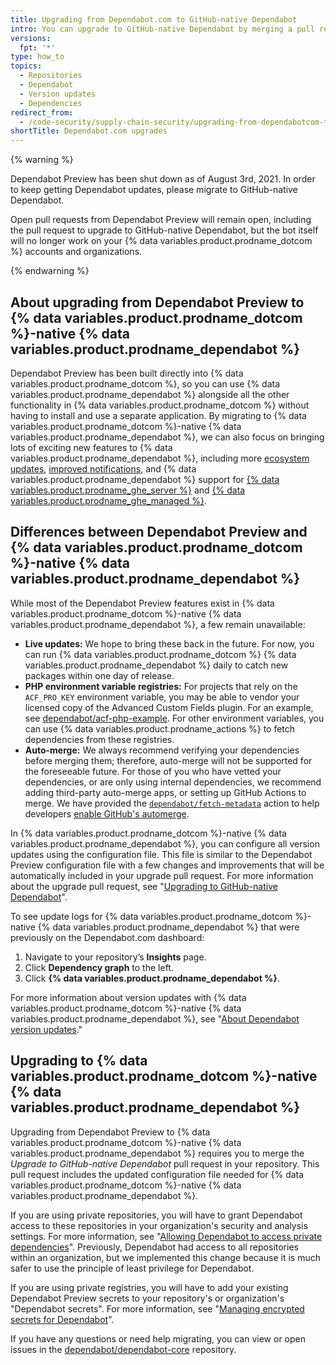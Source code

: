```yaml
---
title: Upgrading from Dependabot.com to GitHub-native Dependabot
intro: You can upgrade to GitHub-native Dependabot by merging a pull request that will allow your dependencies to continue being updated.
versions:
  fpt: '*'
type: how_to
topics:
  - Repositories
  - Dependabot
  - Version updates
  - Dependencies
redirect_from:
  - /code-security/supply-chain-security/upgrading-from-dependabotcom-to-github-native-dependabot
shortTitle: Dependabot.com upgrades
---
```


{% warning %}

Dependabot Preview has been shut down as of August 3rd, 2021. In order to keep getting Dependabot updates, please migrate to GitHub-native Dependabot.

Open pull requests from Dependabot Preview will remain open, including the pull request to upgrade to GitHub-native Dependabot, but the bot itself will no longer work on your {% data variables.product.prodname_dotcom %} accounts and organizations.

{% endwarning %}

## About upgrading from Dependabot Preview to {% data variables.product.prodname_dotcom %}-native {% data variables.product.prodname_dependabot %}

Dependabot Preview has been built directly into {% data variables.product.prodname_dotcom %}, so you can use {% data variables.product.prodname_dependabot %} alongside all the other functionality in {% data variables.product.prodname_dotcom %} without having to install and use a separate application. By migrating to {% data variables.product.prodname_dotcom %}-native {% data variables.product.prodname_dependabot %}, we can also focus on bringing lots of exciting new features to {% data variables.product.prodname_dependabot %}, including more [ecosystem updates](https://github.com/github/roadmap/issues/150), [improved notifications](https://github.com/github/roadmap/issues/133), and {% data variables.product.prodname_dependabot %} support for [{% data variables.product.prodname_ghe_server %}](https://github.com/github/roadmap/issues/86) and [{% data variables.product.prodname_ghe_managed %}](https://github.com/github/roadmap/issues/135).

## Differences between Dependabot Preview and {% data variables.product.prodname_dotcom %}-native {% data variables.product.prodname_dependabot %}

While most of the Dependabot Preview features exist in {% data variables.product.prodname_dotcom %}-native {% data variables.product.prodname_dependabot %}, a few remain unavailable:
- **Live updates:** We hope to bring these back in the future. For now, you can run {% data variables.product.prodname_dotcom %} {% data variables.product.prodname_dependabot %} daily to catch new packages within one day of release.
- **PHP environment variable registries:** For projects that rely on the `ACF_PRO_KEY` environment variable, you may be able to vendor your licensed copy of the Advanced Custom Fields plugin. For an example, see [dependabot/acf-php-example](https://github.com/dependabot/acf-php-example#readme). For other environment variables, you can use {% data variables.product.prodname_actions %} to fetch dependencies from these registries.
- **Auto-merge:** We always recommend verifying your dependencies before merging them; therefore, auto-merge will not be supported for the foreseeable future. For those of you who have vetted your dependencies, or are only using internal dependencies, we recommend adding third-party auto-merge apps, or setting up GitHub Actions to merge. We have provided the [`dependabot/fetch-metadata`](https://github.com/marketplace/actions/fetch-metadata-from-dependabot-prs) action to help developers [enable GitHub's automerge](https://github.com/dependabot/fetch-metadata/#enabling-auto-merge).

In {% data variables.product.prodname_dotcom %}-native {% data variables.product.prodname_dependabot %}, you can configure all version updates using the configuration file. This file is similar to the Dependabot Preview configuration file with a few changes and improvements that will be automatically included in your upgrade pull request. For more information about the upgrade pull request, see "[Upgrading to GitHub-native Dependabot](/code-security/supply-chain-security/upgrading-from-dependabotcom-to-github-native-dependabot#upgrading-to-github-native-dependabot)".

To see update logs for {% data variables.product.prodname_dotcom %}-native {% data variables.product.prodname_dependabot %} that were previously on the Dependabot.com dashboard:

  1. Navigate to your repository’s **Insights** page.
  2. Click **Dependency graph** to the left.
  3. Click **{% data variables.product.prodname_dependabot %}**.

For more information about version updates with {% data variables.product.prodname_dotcom %}-native {% data variables.product.prodname_dependabot %}, see "[About Dependabot version updates](/code-security/supply-chain-security/about-dependabot-version-updates)."

## Upgrading to {% data variables.product.prodname_dotcom %}-native {% data variables.product.prodname_dependabot %}

Upgrading from Dependabot Preview to {% data variables.product.prodname_dotcom %}-native {% data variables.product.prodname_dependabot %} requires you to merge the *Upgrade to GitHub-native Dependabot* pull request in your repository. This pull request includes the updated configuration file needed for {% data variables.product.prodname_dotcom %}-native {% data variables.product.prodname_dependabot %}.

If you are using private repositories, you will have to grant Dependabot access to these repositories in your organization's security and analysis settings. For more information, see "[Allowing Dependabot to access private dependencies](/organizations/keeping-your-organization-secure/managing-security-and-analysis-settings-for-your-organization#allowing-dependabot-to-access-private-dependencies)". Previously, Dependabot had access to all repositories within an organization, but we implemented this change because it is much safer to use the principle of least privilege for Dependabot.

If you are using private registries, you will have to add your existing Dependabot Preview secrets to your repository's or organization's "Dependabot secrets". For more information, see "[Managing encrypted secrets for Dependabot](/code-security/supply-chain-security/managing-encrypted-secrets-for-dependabot)".

If you have any questions or need help migrating, you can view or open issues in the [dependabot/dependabot-core](https://github.com/dependabot/dependabot-core/issues/new?assignees=%40dependabot%2Fpreview-migration-reviewers&labels=E%3A+preview-migration&template=migration-issue.md&title=) repository.
